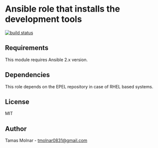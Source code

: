 # Ansible role that installs the development tools

[![build status](https://gitlab.com/stiron/ansible-dev_tools/badges/master/build.svg)](https://gitlab.com/stiron/ansible-dev_tools/commits/master)

## Requirements

This module requires Ansible 2.x version.

## Dependencies

This role depends on the EPEL repository in case of RHEL based systems.

## License

MIT

## Author

Tamas Molnar - <tmolnar0831@gmail.com>

